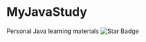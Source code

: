 # MyJavaStudy
Personal Java learning materials
![Star Badge](https://img.shields.io/github/stars/yongsuhuanzhe/MyJavaStudy?style=social)
 

